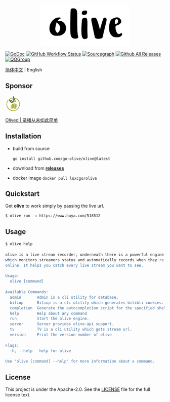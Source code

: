<p align="center">
  <img src="https://raw.githubusercontent.com/go-olive/brand-kit/main/banner/banner-01.png" />
</p>

[![GoDoc](https://img.shields.io/badge/GoDoc-Reference-blue?style=for-the-badge&logo=go)](https://pkg.go.dev/github.com/go-olive/olive?tab=doc)
[![GitHub Workflow Status](https://img.shields.io/github/actions/workflow/status/go-olive/olive/release.yml?branch=v0.5.0&style=for-the-badge)](https://github.com/go-olive/olive/actions/workflows/release.yml)
[![Sourcegraph](https://img.shields.io/badge/view%20on-SG-brightgreen.svg?style=for-the-badge&logo=sourcegraph)](https://sourcegraph.com/github.com/go-olive/olive)
[![Github All Releases](https://img.shields.io/github/downloads/go-olive/olive/total.svg?style=for-the-badge)](https://github.com/go-olive/olive/releases)
[![QQGroup](https://img.shields.io/:QQ%20Group-735124170-brightgreen.svg?style=for-the-badge)](https://qm.qq.com/cgi-bin/qm/qr?k=c6CTyYkB-p-o8ZoT5ldcjuFAVnyu5vEL&jump_from=webapi)

[简体中文](https://go-olive.github.io/) | English

## Sponsor

<a href="https://olived.app" target="_blank">
  <img src="https://raw.githubusercontent.com/go-olive/brand-kit/main/icon/appicon.png" width=50 height=50 />
</a>

[Olived | 录播从未如此简单](https://olived.app)

## Installation

- build from source

  `go install github.com/go-olive/olive@latest`

- download from [**releases**](https://github.com/go-olive/olive/releases)

- docker image
  `docker pull luxcgo/olive`

## Quickstart

Get **olive** to work simply by passing the live url.

```sh
$ olive run -u https://www.huya.com/518512
```

## Usage

```sh
$ olive help

olive is a live stream recorder, underneath there is a powerful engine
which monitors streamers status and automatically records when they're
online. It helps you catch every live stream you want to see.

Usage:
  olive [command]

Available Commands:
  admin       Admin is a cli utility for database.
  biliup      Biliup is a cli utility which generates bilibli cookies.
  completion  Generate the autocompletion script for the specified shell
  help        Help about any command
  run         Start the olive engine.
  server      Server provides olive-api support.
  tv          TV is a cli utility which gets stream url.
  version     Print the version number of olive

Flags:
  -h, --help   help for olive

Use "olive [command] --help" for more information about a command.
```

## License

This project is under the Apache-2.0. See the [LICENSE](https://github.com/go-olive/olive/blob/main/LICENSE) file for the full license text.
